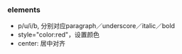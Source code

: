 ### elements
- p/u/i/b, 分别对应paragraph／underscore／italic／bold
- style="color:red"，设置颜色
- center: 居中对齐

